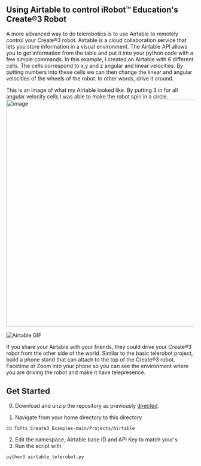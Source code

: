 ## Using Airtable to control iRobot™ Education's Create®3 Robot 

A more advanced way to do telerobotics is to use Airtable to remotely control your Create®3 robot. Airtable is a cloud collaboration service that lets you store
information in a visual environment. The Airtable API allows you to get information from the table and put it into your python code with a few simple
commands. In this example, I created an Airtable with 6 different cells. The cells correspond to x,y and z angular and linear velocities. By putting numbers into these
cells we can then change the linear and angular velocities of the wheels of the robot. In other words, drive it around. 


This is an image of what my Airtable looked like. By putting 3 in for all angular velocity cells I was able to make the robot spin in a circle. 
<img width="605" alt="image" src="https://user-images.githubusercontent.com/60265399/180259959-05a121c5-35c8-4c38-95cf-0afb44b71a00.png">

![Airtable GIF](https://user-images.githubusercontent.com/60265399/182436305-3d006fec-a3c0-4f68-9093-a693245db41f.gif)


If you share your Airtable with your friends, they could drive your Create®3 robot from the other side of the world. Similar to the basic telerobot project, build a phone stand that can attach to the top of the Create®3 robot. Facetime or Zoom into your phone so you can see the environment where you are driving the robot and make it have telepresence.

## Get Started
0. Download and unzip the repository as previously [directed](https://github.com/brianabouchard/Tufts_Create3_Examples/blob/main/README.md).

1. Navigate from your home directory to this directory 
```
cd Tufts_Create3_Examples-main/Projects/Airtable
```
2. Edit the namespace, Airtable base ID and API Key to match your's.
3. Run the script with 
```
python3 airtable_telerobot.py
```
